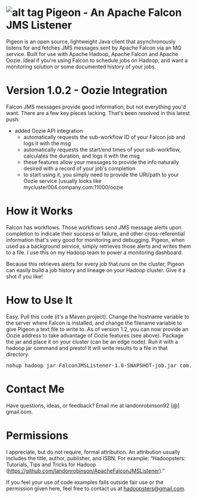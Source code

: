 ![alt tag](http://hortonworks.com/wp-content/uploads/2013/09/falcon-logo.png) 
Pigeon - An Apache Falcon JMS Listener
=================
Pigeon is an open source, lightweight Java client that asynchronously listens for and fetches JMS messages sent by Apache Falcon via an MQ service. Built for use with Apache Hadoop, Apache Falcon and Apache Oozie. Ideal if you're using Falcon to schedule jobs on Hadoop, and want a monitoring solution or some documented history of your jobs.

Version 1.0.2 - Oozie Integration
=================
Falcon JMS messages provide good information, but not everything you'd want. There are a few key pieces lacking. That's been resolved in this latest push:
- added Oozie API integration
  - automatically requests the sub-workflow ID of your Falcon job and logs it with the msg
  - automatically requests the start/end times of your sub-workflow, calculates the duration, and logs it with the msg
  - these features allow your messages to provide the info naturally desired with a record of your job's completion
  - to start using it, you simply need to provide the URI/path to your Oozie service (usually looks like        mycluster004.company.com:11000/oozie

How it Works
=================
Falcon has workflows. Those workflows send JMS message alerts upon completion to indicate their success or failure, and other cross-referential information that's very good for monitoring and debugging. Pigeon, when used as a background service, simply retrieves those alerts and writes them to a file. I use this on my Hadoop team to power a monitoring dashboard.

Because this retrieves alerts for every job that runs on the cluster, Pigeon can easily build a job history and lineage on your Hadoop cluster. Give it a shot if you like!

How to Use It
=================
Easy. Pull this code (it's a Maven project). Change the hostname variable to the server where Falcon is installed, and change the filename variable to give Pigeon a text file to write to. As of version 1.2, you can now provide an Oozie address to take advantage of Oozie features (see above). Package the jar and place it on your cluster (can be an edge node). Run it with a hadoop jar command and presto! It will write results to a file in that directory.

<pre>nohup hadoop jar FalconJMSListener-1.0-SNAPSHOT-job.jar com.hadoopsters.jms.FalconAsynchronousListener &</pre>

Contact Me
=================
Have questions, ideas, or feedback? Email me at landonrobinson92 [@] gmail.com.

Permissions
=================
I appreciate, but do not require, formal attribution. An attribution usually includes the title, author, publisher, and ISBN. For example: “Hadoopsters: Tutorials, Tips and Tricks for Hadoop (https://github.com/landonrobinson/ApacheFalconJMSListener).”

If you feel your use of code examples falls outside fair use or the permission given here, feel free to contact us at hadoopsters@gmail.com.
